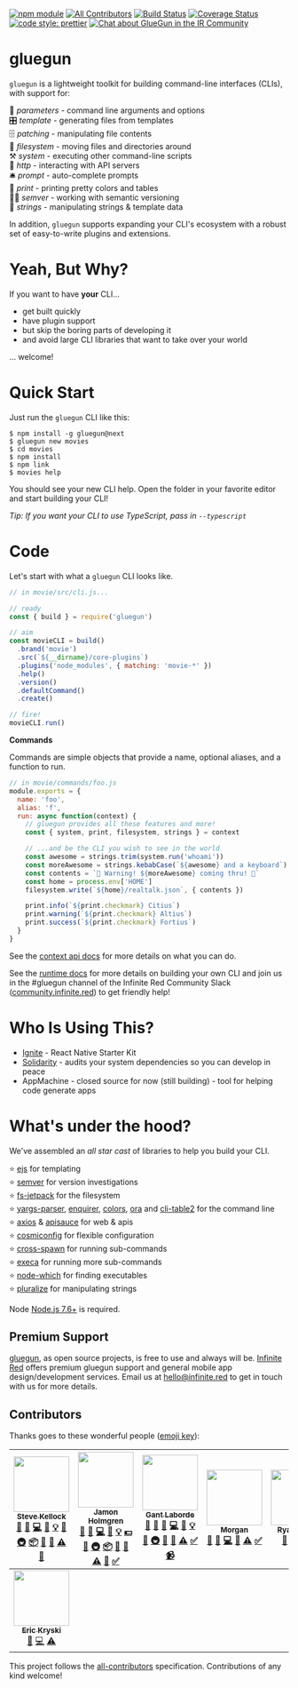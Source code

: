 [![npm module](https://badge.fury.io/js/gluegun.svg)](https://www.npmjs.org/package/gluegun)
[![All Contributors](https://img.shields.io/badge/all_contributors-8-orange.svg?style=flat-square)](#contributors)
[![Build Status](https://semaphoreci.com/api/v1/ir/gluegun/branches/master/shields_badge.svg)](https://semaphoreci.com/ir/gluegun)
[![Coverage Status](https://coveralls.io/repos/github/infinitered/gluegun/badge.svg?branch=master)](https://coveralls.io/github/infinitered/gluegun?branch=master)
[![code style: prettier](https://img.shields.io/badge/code_style-prettier-ff69b4.svg?style=flat-square)](https://github.com/prettier/prettier)
[![Chat about GlueGun in the IR Community](https://infiniteredcommunity.herokuapp.com/badge.svg)](https://community.infinite.red/)

# gluegun

`gluegun` is a lightweight toolkit for building command-line interfaces (CLIs),
with support for:

🌯 *parameters* - command line arguments and options<br />
🎛 *template* - generating files from templates<br />
🗄 *patching* - manipulating file contents<br />
💾 *filesystem* - moving files and directories around<br />
⚒ *system* - executing other command-line scripts<br />
🎅 *http* - interacting with API servers<br />
🛎 *prompt* - auto-complete prompts<br />
💃 *print* - printing pretty colors and tables<br />
👩‍✈️ *semver* - working with semantic versioning<br />
🎻 *strings* - manipulating strings & template data<br />

In addition, `gluegun` supports expanding your CLI's ecosystem with a robust set
of easy-to-write plugins and extensions.

# Yeah, But Why?

If you want to have **your** CLI...

* get built quickly
* have plugin support
* but skip the boring parts of developing it
* and avoid large CLI libraries that want to take over your world

... welcome!

# Quick Start

Just run the `gluegun` CLI like this:

```
$ npm install -g gluegun@next
$ gluegun new movies
$ cd movies
$ npm install
$ npm link
$ movies help
```

You should see your new CLI help. Open the folder in your favorite editor and
start building your CLI!

_Tip: If you want your CLI to use TypeScript, pass in `--typescript`_

# Code

Let's start with what a `gluegun` CLI looks like.

```js
// in movie/src/cli.js...

// ready
const { build } = require('gluegun')

// aim
const movieCLI = build()
  .brand('movie')
  .src(`${__dirname}/core-plugins`)
  .plugins('node_modules', { matching: 'movie-*' })
  .help()
  .version()
  .defaultCommand()
  .create()

// fire!
movieCLI.run()
```

**Commands**

Commands are simple objects that provide a name, optional aliases, and a function to run.

```js
// in movie/commands/foo.js
module.exports = {
  name: 'foo',
  alias: 'f',
  run: async function(context) {
    // gluegun provides all these features and more!
    const { system, print, filesystem, strings } = context

    // ...and be the CLI you wish to see in the world
    const awesome = strings.trim(system.run('whoami'))
    const moreAwesome = strings.kebabCase(`${awesome} and a keyboard`)
    const contents = `🚨 Warning! ${moreAwesome} coming thru! 🚨`
    const home = process.env['HOME']
    filesystem.write(`${home}/realtalk.json`, { contents })

    print.info(`${print.checkmark} Citius`)
    print.warning(`${print.checkmark} Altius`)
    print.success(`${print.checkmark} Fortius`)
  }
}
```

See the [context api docs](./docs/context-api.md) for more details on what you can do.

See the [runtime docs](./docs/runtime.md) for more details on building your own CLI and join us in the #gluegun channel of the Infinite Red Community Slack ([community.infinite.red](http://community.infinite.red)) to get friendly help!

# Who Is Using This?

* [Ignite](https://github.com/infinitered/ignite) - React Native Starter Kit
* [Solidarity](https://github.com/infinitered/solidarity) - audits your system dependencies so you can develop in peace
* AppMachine - closed source for now (still building) - tool for helping code generate apps

# What's under the hood?

We've assembled an _all star cast_ of libraries to help you build your CLI.

⭐️ [ejs](https://github.com/mde/ejs) for templating<br />
⭐️ [semver](https://github.com/npm/node-semver) for version investigations<br />
⭐️ [fs-jetpack](https://github.com/szwacz/fs-jetpack) for the filesystem<br />
⭐️ [yargs-parser](https://github.com/yargs/yargs-parser), [enquirer](https://github.com/enquirer/enquirer), [colors](https://github.com/Marak/colors.js), [ora](https://github.com/sindresorhus/ora) and [cli-table2](https://github.com/jamestalmage/cli-table2) for the command line<br />
⭐️ [axios](https://github.com/mzabriskie/axios) & [apisauce](https://github.com/skellock/apisauce) for web & apis<br />
⭐️ [cosmiconfig](https://github.com/davidtheclark/cosmiconfig) for flexible configuration </br>
⭐️ [cross-spawn](https://github.com/IndigoUnited/node-cross-spawn) for running sub-commands</br>
⭐️ [execa](https://github.com/sindresorhus/execa) for running more sub-commands</br>
⭐️ [node-which](https://github.com/npm/node-which) for finding executables</br>
⭐️ [pluralize](https://github.com/blakeembrey/pluralize) for manipulating strings</br>

Node [Node.js 7.6+](https://nodejs.org) is required.

## Premium Support

[gluegun](https://github.com/infinitered/gluegun), as open source projects, is free to use and always will be. [Infinite Red](https://infinite.red/) offers premium gluegun support and general mobile app design/development services. Email us at [hello@infinite.red](mailto:hello@infinite.red) to get in touch with us for more details.

## Contributors

Thanks goes to these wonderful people ([emoji key](https://github.com/kentcdodds/all-contributors#emoji-key)):

<!-- ALL-CONTRIBUTORS-LIST:START - Do not remove or modify this section -->
<!-- prettier-ignore -->
| [<img src="https://avatars0.githubusercontent.com/u/68273?v=4" width="100px;"/><br /><sub><b>Steve Kellock</b></sub>](https://github.com/skellock)<br />[💬](#question-skellock "Answering Questions") [🐛](https://github.com/infinitered/gluegun/issues?q=author%3Askellock "Bug reports") [💻](https://github.com/infinitered/gluegun/commits?author=skellock "Code") [📖](https://github.com/infinitered/gluegun/commits?author=skellock "Documentation") [💡](#example-skellock "Examples") [🤔](#ideas-skellock "Ideas, Planning, & Feedback") [🚇](#infra-skellock "Infrastructure (Hosting, Build-Tools, etc)") [📦](#platform-skellock "Packaging/porting to new platform") [🔌](#plugin-skellock "Plugin/utility libraries") [👀](#review-skellock "Reviewed Pull Requests") [⚠️](https://github.com/infinitered/gluegun/commits?author=skellock "Tests") [🔧](#tool-skellock "Tools") | [<img src="https://avatars3.githubusercontent.com/u/1479215?v=4" width="100px;"/><br /><sub><b>Jamon Holmgren</b></sub>](https://infinite.red)<br />[💬](#question-jamonholmgren "Answering Questions") [🐛](https://github.com/infinitered/gluegun/issues?q=author%3Ajamonholmgren "Bug reports") [💻](https://github.com/infinitered/gluegun/commits?author=jamonholmgren "Code") [📖](https://github.com/infinitered/gluegun/commits?author=jamonholmgren "Documentation") [💡](#example-jamonholmgren "Examples") [💵](#financial-jamonholmgren "Financial") [🤔](#ideas-jamonholmgren "Ideas, Planning, & Feedback") [🚇](#infra-jamonholmgren "Infrastructure (Hosting, Build-Tools, etc)") [📦](#platform-jamonholmgren "Packaging/porting to new platform") [🔌](#plugin-jamonholmgren "Plugin/utility libraries") [👀](#review-jamonholmgren "Reviewed Pull Requests") [⚠️](https://github.com/infinitered/gluegun/commits?author=jamonholmgren "Tests") [🔧](#tool-jamonholmgren "Tools") [✅](#tutorial-jamonholmgren "Tutorials") | [<img src="https://avatars0.githubusercontent.com/u/997157?v=4" width="100px;"/><br /><sub><b>Gant Laborde</b></sub>](http://gantlaborde.com/)<br />[💬](#question-GantMan "Answering Questions") [📝](#blog-GantMan "Blogposts") [🐛](https://github.com/infinitered/gluegun/issues?q=author%3AGantMan "Bug reports") [💻](https://github.com/infinitered/gluegun/commits?author=GantMan "Code") [📖](https://github.com/infinitered/gluegun/commits?author=GantMan "Documentation") [💡](#example-GantMan "Examples") [🤔](#ideas-GantMan "Ideas, Planning, & Feedback") [🚇](#infra-GantMan "Infrastructure (Hosting, Build-Tools, etc)") [🔌](#plugin-GantMan "Plugin/utility libraries") [📢](#talk-GantMan "Talks") [⚠️](https://github.com/infinitered/gluegun/commits?author=GantMan "Tests") [✅](#tutorial-GantMan "Tutorials") [📹](#video-GantMan "Videos") | [<img src="https://avatars2.githubusercontent.com/u/4466642?v=4" width="100px;"/><br /><sub><b>Morgan</b></sub>](http://morganlaco.com)<br />[📝](#blog-mlaco "Blogposts") [🐛](https://github.com/infinitered/gluegun/issues?q=author%3Amlaco "Bug reports") [💻](https://github.com/infinitered/gluegun/commits?author=mlaco "Code") [📖](https://github.com/infinitered/gluegun/commits?author=mlaco "Documentation") [⚠️](https://github.com/infinitered/gluegun/commits?author=mlaco "Tests") [✅](#tutorial-mlaco "Tutorials") | [<img src="https://avatars0.githubusercontent.com/u/1944151?v=4" width="100px;"/><br /><sub><b>Ryan Linton</b></sub>](http://infinite.red)<br />[🐛](https://github.com/infinitered/gluegun/issues?q=author%3Aryanlntn "Bug reports") [💻](https://github.com/infinitered/gluegun/commits?author=ryanlntn "Code") [📖](https://github.com/infinitered/gluegun/commits?author=ryanlntn "Documentation") [🔧](#tool-ryanlntn "Tools") | [<img src="https://avatars1.githubusercontent.com/u/4206028?v=4" width="100px;"/><br /><sub><b>Imran Sulemanji</b></sub>](https://github.com/imranolas)<br />[📖](https://github.com/infinitered/gluegun/commits?author=imranolas "Documentation") | [<img src="https://avatars2.githubusercontent.com/u/10098988?v=4" width="100px;"/><br /><sub><b>Frank von Hoven III</b></sub>](https://github.com/fvonhoven)<br />[📖](https://github.com/infinitered/gluegun/commits?author=fvonhoven "Documentation") |
| :---: | :---: | :---: | :---: | :---: | :---: | :---: |
| [<img src="https://avatars3.githubusercontent.com/u/599019?v=4" width="100px;"/><br /><sub><b>Eric Kryski</b></sub>](http://erickryski.com)<br />[🐛](https://github.com/infinitered/gluegun/issues?q=author%3Aekryski "Bug reports") [💻](https://github.com/infinitered/gluegun/commits?author=ekryski "Code") [⚠️](https://github.com/infinitered/gluegun/commits?author=ekryski "Tests") |
<!-- ALL-CONTRIBUTORS-LIST:END -->

This project follows the [all-contributors](https://github.com/kentcdodds/all-contributors) specification. Contributions of any kind welcome!
